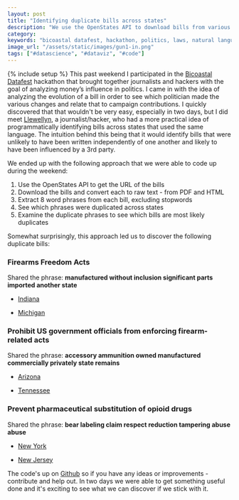 ```yaml
---
layout: post
title: "Identifying duplicate bills across states"
description: "We use the OpenStates API to download bills from various states and compare them against each other in order to find similar language that will indicate bills written under a 3rd party influence."
category:
keywords: "bicoastal datafest, hackathon, politics, laws, natural language processing"
image_url: "/assets/static/images/gun1-in.png"
tags: ["#datascience", "#dataviz", "#code"]
---
```

{% include setup %}
This past weekend I participated in the <a href="http://www.bdatafest.computationalreporting.com/">Bicoastal Datafest</a> hackathon that brought together journalists and hackers with the goal of analyzing money’s influence in politics. I came in with the idea of analyzing the evolution of a bill in order to see which politician made the various changes and relate that to campaign contributions. I quickly discovered that that wouldn't be very easy, especially in two days, but I did meet <a href="https://twitter.com/llewellynhinkes">Llewellyn</a>, a journalist/hacker, who had a more practical idea of programmatically identifying bills across states that used the same language. The intuition behind this being that it would identify bills that were unlikely to have been written independently of one another and likely to have been influenced by a 3rd party.

We ended up with the following approach that we were able to code up during the weekend:
1. Use the OpenStates API to get the URL of the bills
2. Download the bills and convert each to raw text - from PDF and HTML
3. Extract 8 word phrases from each bill, excluding stopwords
4. See which phrases were duplicated across states
5. Examine the duplicate phrases to see which bills are most likely duplicates

Somewhat surprisingly, this approach led us to discover the following duplicate bills:

<h3>Firearms Freedom Acts</h3>
<p>Shared the phrase: <strong>manufactured without inclusion significant parts imported another state</strong></p>
<ul class="thumbnails">
  <li class="span3">
    <div class="thumbnail">
      <p>
        <a href="http://www.in.gov/legislative/bills/2013/PDF/FISCAL/SB0130.001.pdf">Indiana</a>
      </p>
      <amp-img src="{{ IMG_PATH }}gun1-in.png" alt="Tweets sent by hour" data-src="{{ IMG_PATH }}gun1-in.png"  width="977" height="718" layout="responsive"></amp-img>
    </div>
  </li>
  <li class="span3">
    <div class="thumbnail">
      <p>
        <a href="http://www.legislature.mi.gov/documents/2013-2014/billanalysis/Senate/htm/2013-SFA-0063-S.htm">Michigan</a>
      </p>
      <amp-img src="{{ IMG_PATH }}gun1-mi.png" alt="Tweets sent by hour" data-src="{{ IMG_PATH }}gun1-mi.png"  width="792" height="625" layout="responsive"></amp-img>
    </div>
  </li>
</ul>

<h3>Prohibit US government officials from enforcing firearm-related acts</h3>
<p>Shared the phrase: <strong>accessory ammunition owned manufactured commercially privately state remains</strong></p>
<ul class="thumbnails">
  <li class="span3">
    <div class="thumbnail">
      <p>
        <a href="http://www.azleg.gov//FormatDocument.asp?inDoc=/legtext/51leg/1r/summary/s.1112ps.doc.htm&amp;Session_ID=110">Arizona</a>
      </p>
      <amp-img src="{{ IMG_PATH }}gun2-az.png" alt="Tweets sent by hour" data-src="{{ IMG_PATH }}gun2-az.png"  width="789" height="402" layout="responsive"></amp-img>
    </div>
  </li>
  <li class="span3">
    <div class="thumbnail">
      <p>
        <a href="http://wapp.capitol.tn.gov/apps/billinfo/BillSummaryArchive.aspx?BillNumber=HB0042&amp;ga=108">Tennessee</a>
      </p>
      <amp-img src="{{ IMG_PATH }}gun2-tn.png" alt="Tweets sent by hour" data-src="{{ IMG_PATH }}gun2-tn.png"  width="872" height="505" layout="responsive"></amp-img>
    </div>
  </li>
</ul>

<h3>Prevent pharmaceutical substitution of opioid drugs</h3>
<p>Shared the phrase: <strong>bear labeling claim respect reduction tampering abuse abuse</strong></p>
<ul class="thumbnails">
  <li class="span3">
    <div class="thumbnail">
      <p>
        <a href="http://open.nysenate.gov/legislation/bill/S1753-2013">New York</a>
      </p>
      <amp-img src="{{ IMG_PATH }}drug-ny.png" alt="Tweets sent by hour" data-src="{{ IMG_PATH }}drug-ny.png"  width="924" height="563" layout="responsive"></amp-img>
    </div>
  </li>
  <li class="span3">
    <div class="thumbnail">
      <p>
        <a href="http://www.njleg.state.nj.us/2012/Bills/A3000/2590_S1.HTM">New Jersey</a>
      </p>
      <amp-img src="{{ IMG_PATH }}drug-nj.png" alt="Tweets sent by hour" data-src="{{ IMG_PATH }}drug-nj.png"  width="953" height="666" layout="responsive"></amp-img>
    </div>
  </li>
</ul>

The code's up on <a href="https://github.com/dangoldin/lawdiff">Github</a> so if you have any ideas or improvements - contribute and help out. In two days we were able to get something useful done and it's exciting to see what we can discover if we stick with it.